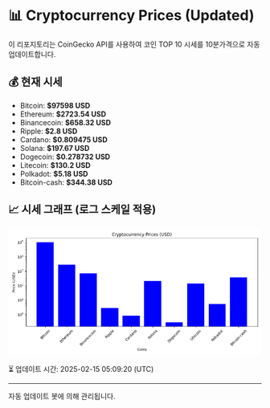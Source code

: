
# 📊 Cryptocurrency Prices (Updated)

이 리포지토리는 CoinGecko API를 사용하여 코인 TOP 10 시세를 10분가격으로 자동 업데이트합니다.

## 💰 현재 시세
- Bitcoin: **$97598 USD**
- Ethereum: **$2723.54 USD**
- Binancecoin: **$658.32 USD**
- Ripple: **$2.8 USD**
- Cardano: **$0.809475 USD**
- Solana: **$197.67 USD**
- Dogecoin: **$0.278732 USD**
- Litecoin: **$130.2 USD**
- Polkadot: **$5.18 USD**
- Bitcoin-cash: **$344.38 USD**

## 📈 시세 그래프 (로그 스케일 적용)
![Crypto Prices](crypto_prices.png)

⏳ 업데이트 시간: 2025-02-15 05:09:20 (UTC)

---
자동 업데이트 봇에 의해 관리됩니다.
